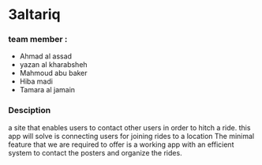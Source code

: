 # 3altariq
### team member :
* Ahmad al assad
* yazan al kharabsheh
* Mahmoud abu baker
* Hiba madi
* Tamara al jamain

### Desciption

a site that enables users to contact other users in order to hitch a ride.
this app will solve is connecting users for joining rides to a location
The minimal feature that we are required to offer is a working app with an efficient system to contact the posters and organize the rides.
